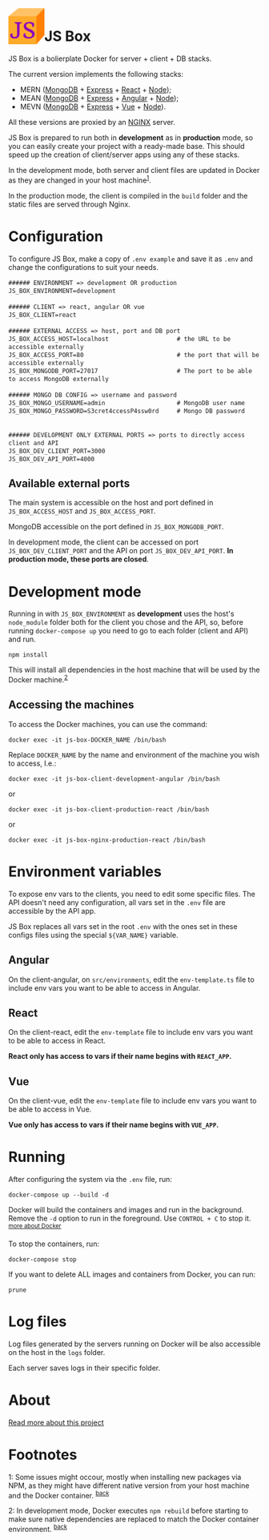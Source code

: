 <img src="./client-react/public/favicon/favicon-72.png" alt="JS Box logo" style="float: left;"/>

# JS Box

JS Box is a bolierplate Docker for server + client + DB stacks.

The current version implements the following stacks:

- MERN ([MongoDB](https://www.mongodb.com/) + [Express](https://expressjs.com/) + [React](https://reactjs.org/) + [Node](https://nodejs.org/));
- MEAN ([MongoDB](https://www.mongodb.com/) + [Express](https://expressjs.com/) + [Angular](https://angular.io/) + [Node](https://nodejs.org/));
- MEVN ([MongoDB](https://www.mongodb.com/) + [Express](https://expressjs.com/) + [Vue](https://vuejs.org/) + [Node](https://nodejs.org/)).

All these versions are proxied by an [NGINX](https://www.nginx.com/) server. 

JS Box is prepared to run both in **development** as in **production** mode, so you can easily create your project with a ready-made base. This should speed up the creation of client/server apps using any of these stacks.

<a name="back1"></a>In the development mode, both server and client files are updated in Docker as they are changed in your host machine<sup>[1](#footnote1)</sup>.

In the production mode, the client is compiled in the `build` folder and the static files are served through Nginx.

# Configuration

To configure JS Box, make a copy of `.env example` and save it as `.env` and change the configurations to suit your needs.

```
###### ENVIRONMENT => development OR production
JS_BOX_ENVIRONMENT=development

###### CLIENT => react, angular OR vue
JS_BOX_CLIENT=react

###### EXTERNAL ACCESS => host, port and DB port
JS_BOX_ACCESS_HOST=localhost                   # the URL to be accessible externally
JS_BOX_ACCESS_PORT=80                          # the port that will be accessible externally
JS_BOX_MONGODB_PORT=27017                      # The port to be able to access MongoDB externally

###### MONGO DB CONFIG => username and password
JS_BOX_MONGO_USERNAME=admin                    # MongoDB user name
JS_BOX_MONGO_PASSWORD=S3cret4ccessP4ssw0rd     # Mongo DB password


###### DEVELOPMENT ONLY EXTERNAL PORTS => ports to directly access client and API
JS_BOX_DEV_CLIENT_PORT=3000
JS_BOX_DEV_API_PORT=4000
```

## Available external ports

The main system is accessible on the host and port defined in `JS_BOX_ACCESS_HOST` and `JS_BOX_ACCESS_PORT`.

MongoDB accessible on the port defined in `JS_BOX_MONGODB_PORT`.

In development mode, the client can be accessed on port `JS_BOX_DEV_CLIENT_PORT` and the API on port `JS_BOX_DEV_API_PORT`. **In production mode, these ports are closed**.

# Development mode

Running in with `JS_BOX_ENVIRONMENT` as **development** uses the host's `node_module` folder both for the client you chose and the API, so, before running `docker-compose up` you need to go to each folder (client and API) and run.

```
npm install
```

<a name="back2"></a>This will install all dependencies in the host machine that will be used by the Docker machine.<sup>[2](#footnote2)</sup>

## Accessing the machines

To access the Docker machines, you can use the command:

```
docker exec -it js-box-DOCKER_NAME /bin/bash
```

Replace `DOCKER_NAME` by the name and environment of the machine you wish to access, I.e.:

```
docker exec -it js-box-client-development-angular /bin/bash
```

or

```
docker exec -it js-box-client-production-react /bin/bash
```

or

```
docker exec -it js-box-nginx-production-react /bin/bash
```

# Environment variables

To expose env vars to the clients, you need to edit some specific files. The API doesn't need any configuration, all vars set in the `.env` file are accessible by the API app.

JS Box replaces all vars set in the root `.env` with the ones set in these configs files using the special `${VAR_NAME}` variable.

## Angular

On the client-angular, on `src/environments`, edit the `env-template.ts` file to include env vars you want to be able to access in Angular. 

## React

On the client-react, edit the `env-template` file to include env vars you want to be able to access in React.

**React only has access to vars if their name begins with `REACT_APP`.**

## Vue

On the client-vue, edit the `env-template` file to include env vars you want to be able to access in Vue.

**Vue only has access to vars if their name begins with `VUE_APP`.**

# Running

After configuring the system via the `.env` file, run:

```
docker-compose up --build -d
```

Docker will build the containers and images and run in the background. Remove the `-d` option to run in the foreground. Use `CONTROL + C` to stop it. <sup>[more about Docker](#docker)</sup>

To stop the containers, run:

```
docker-compose stop
```


If you want to delete ALL images and containers from Docker, you can run:

```
prune
```

# Log files

Log files generated by the servers running on Docker will be also accessible on the host in the `logs` folder.

Each server saves logs in their specific folder.

# About

[Read more about this project](/blob/master/README.md)

# Footnotes

<a name="footnote1">1</a>: Some issues might occour, mostly when installing new packages via NPM, as they might have different native version from your host machine and the Docker container. <sup>[back](#back1)</sup>

<a name="footnote2">2</a>: In development mode, Docker executes `npm rebuild` before starting to make sure native dependencies are replaced to match the Docker container environment. <sup>[back](#back2)</sup>
